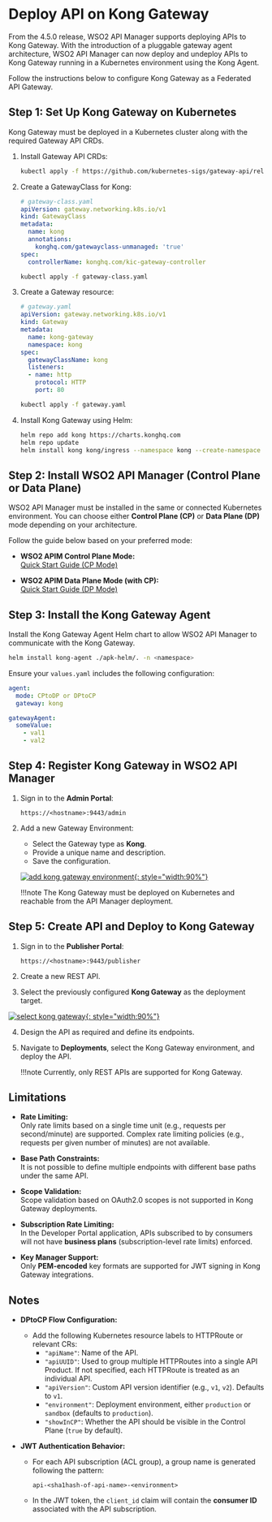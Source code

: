 # Deploy API on Kong Gateway

From the 4.5.0 release, WSO2 API Manager supports deploying APIs to Kong Gateway. With the introduction of a pluggable gateway agent architecture, WSO2 API Manager can now deploy and undeploy APIs to Kong Gateway running in a Kubernetes environment using the Kong Agent.

Follow the instructions below to configure Kong Gateway as a Federated API Gateway.

## Step 1: Set Up Kong Gateway on Kubernetes

Kong Gateway must be deployed in a Kubernetes cluster along with the required Gateway API CRDs.

1. Install Gateway API CRDs:
    ```bash
    kubectl apply -f https://github.com/kubernetes-sigs/gateway-api/releases/download/v1.1.0/standard-install.yaml
    ```

2. Create a GatewayClass for Kong:
    ```yaml
    # gateway-class.yaml
    apiVersion: gateway.networking.k8s.io/v1
    kind: GatewayClass
    metadata:
      name: kong
      annotations:
        konghq.com/gatewayclass-unmanaged: 'true'
    spec:
      controllerName: konghq.com/kic-gateway-controller
    ```

    ```bash
    kubectl apply -f gateway-class.yaml
    ```

3. Create a Gateway resource:
    ```yaml
    # gateway.yaml
    apiVersion: gateway.networking.k8s.io/v1
    kind: Gateway
    metadata:
      name: kong-gateway
      namespace: kong
    spec:
      gatewayClassName: kong
      listeners:
      - name: http
        protocol: HTTP
        port: 80
    ```

    ```bash
    kubectl apply -f gateway.yaml
    ```

4. Install Kong Gateway using Helm:
    ```bash
    helm repo add kong https://charts.konghq.com
    helm repo update
    helm install kong kong/ingress --namespace kong --create-namespace
    ```

## Step 2: Install WSO2 API Manager (Control Plane or Data Plane)

WSO2 API Manager must be installed in the same or connected Kubernetes environment. You can choose either **Control Plane (CP)** or **Data Plane (DP)** mode depending on your architecture.

Follow the guide below based on your preferred mode:

- **WSO2 APIM Control Plane Mode:**  
  [Quick Start Guide (CP Mode)](https://apk.docs.wso2.com/en/latest/get-started/quick-start-guide-as-gateway/)

- **WSO2 APIM Data Plane Mode (with CP):**  
  [Quick Start Guide (DP Mode)](https://apk.docs.wso2.com/en/latest/get-started/quick-start-guide-with-cp/)

## Step 3: Install the Kong Gateway Agent

Install the Kong Gateway Agent Helm chart to allow WSO2 API Manager to communicate with the Kong Gateway.

```bash
helm install kong-agent ./apk-helm/. -n <namespace>
```

Ensure your `values.yaml` includes the following configuration:

```yaml
agent:
  mode: CPtoDP or DPtoCP
  gateway: kong

gatewayAgent:
  someValue:
    - val1
    - val2
```

## Step 4: Register Kong Gateway in WSO2 API Manager

1. Sign in to the **Admin Portal**:

    ```
    https://<hostname>:9443/admin
    ```

2. Add a new Gateway Environment:
    - Select the Gateway type as **Kong**.
    - Provide a unique name and description.
    - Save the configuration.

     [![add kong gateway environment]({{base_path}}/assets/img/deploy/add-kong-gw-environment.png){: style="width:90%"}]({{base_path}}/assets/img/deploy/add-kong-gw-environment.png)

    !!!note
        The Kong Gateway must be deployed on Kubernetes and reachable from the API Manager deployment.

## Step 5: Create API and Deploy to Kong Gateway

1. Sign in to the **Publisher Portal**:

    ```
    https://<hostname>:9443/publisher
    ```

2. Create a new REST API.
3. Select the previously configured **Kong Gateway** as the deployment target.

  [![select kong gateway]({{base_path}}/assets/img/deploy/select-kong-gateway.png){: style="width:90%"}]({{base_path}}/assets/img/deploy/select-kong-gateway.png)

4. Design the API as required and define its endpoints.
5. Navigate to **Deployments**, select the Kong Gateway environment, and deploy the API.

    !!!note
        Currently, only REST APIs are supported for Kong Gateway.

## Limitations

- **Rate Limiting:**  
  Only rate limits based on a single time unit (e.g., requests per second/minute) are supported. Complex rate limiting policies (e.g., requests per given number of minutes) are not available.

- **Base Path Constraints:**  
  It is not possible to define multiple endpoints with different base paths under the same API.

- **Scope Validation:**  
  Scope validation based on OAuth2.0 scopes is not supported in Kong Gateway deployments.

- **Subscription Rate Limiting:**  
  In the Developer Portal application, APIs subscribed to by consumers will not have **business plans** (subscription-level rate limits) enforced.

- **Key Manager Support:**  
  Only **PEM-encoded** key formats are supported for JWT signing in Kong Gateway integrations.

## Notes

- **DPtoCP Flow Configuration:**
  - Add the following Kubernetes resource labels to HTTPRoute or relevant CRs:
    - `"apiName"`: Name of the API.
    - `"apiUUID"`: Used to group multiple HTTPRoutes into a single API Product. If not specified, each HTTPRoute is treated as an individual API.
    - `"apiVersion"`: Custom API version identifier (e.g., `v1`, `v2`). Defaults to `v1`.
    - `"environment"`: Deployment environment, either `production` or `sandbox` (defaults to `production`).
    - `"showInCP"`: Whether the API should be visible in the Control Plane (`true` by default).

- **JWT Authentication Behavior:**
  - For each API subscription (ACL group), a group name is generated following the pattern:
    ```
    api-<sha1hash-of-api-name>-<environment>
    ```
  - In the JWT token, the `client_id` claim will contain the **consumer ID** associated with the API subscription.